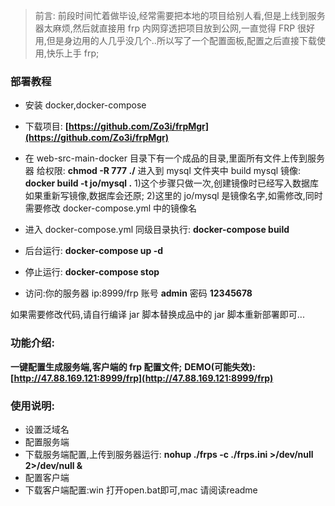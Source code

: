 > 前言: 前段时间忙着做毕设,经常需要把本地的项目给别人看,但是上线到服务器太麻烦,然后就直接用 frp 内网穿透把项目放到公网,一直觉得 FRP 很好用,但是身边用的人几乎没几个..所以写了一个配置面板,配置之后直接下载使用,快乐上手 frp;

### 部署教程
- 安装 docker,docker-compose
- 下载项目: **[https://github.com/Zo3i/frpMgr](https://github.com/Zo3i/frpMgr)**
- 在 web-src-main-docker 目录下有一个成品的目录,里面所有文件上传到服务器
给权限: **chmod -R 777 ./**
进入到 mysql 文件夹中 build mysql 镜像: **docker build -t jo/mysql .**
1)这个步骤只做一次,创建镜像时已经写入数据库如果重新写镜像,数据库会还原;
2)这里的 jo/mysql 是镜像名字,如需修改,同时需要修改 docker-compose.yml 中的镜像名

- 进入 docker-compose.yml 同级目录执行: **docker-compose build**
- 后台运行: **docker-compose up -d**
- 停止运行: **docker-compose stop**
- 访问:你的服务器 ip:8999/frp 账号 **admin** 密码 **12345678**

如果需要修改代码,请自行编译 jar 脚本替换成品中的 jar 脚本重新部署即可...

### 功能介绍:
**一键配置生成服务端,客户端的 frp 配置文件;**
**DEMO(可能失效): [http://47.88.169.121:8999/frp](http://47.88.169.121:8999/frp)**

### 使用说明:
- 设置泛域名
- 配置服务端
- 下载服务端配置,上传到服务器运行: **nohup ./frps -c ./frps.ini >/dev/null 2>/dev/null &**
- 配置客户端
- 下载客户端配置:win 打开open.bat即可,mac 请阅读readme
